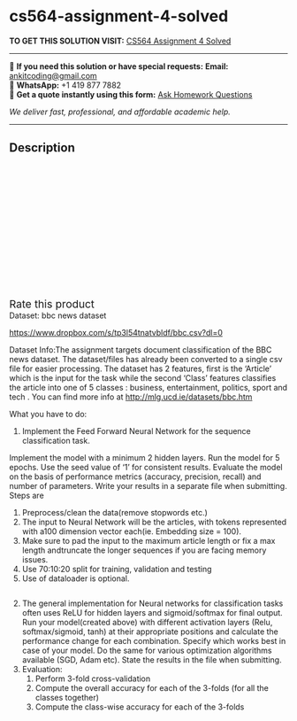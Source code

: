 # cs564-assignment-4-solved
**TO GET THIS SOLUTION VISIT:** [CS564 Assignment 4 Solved](https://www.ankitcodinghub.com/product/cs564-assignment-4-solved/)


---

📩 **If you need this solution or have special requests:** **Email:** ankitcoding@gmail.com  
📱 **WhatsApp:** +1 419 877 7882  
📄 **Get a quote instantly using this form:** [Ask Homework Questions](https://www.ankitcodinghub.com/services/ask-homework-questions/)

*We deliver fast, professional, and affordable academic help.*

---

<h2>Description</h2>



<div class="kk-star-ratings kksr-auto kksr-align-center kksr-valign-top" data-payload="{&quot;align&quot;:&quot;center&quot;,&quot;id&quot;:&quot;99723&quot;,&quot;slug&quot;:&quot;default&quot;,&quot;valign&quot;:&quot;top&quot;,&quot;ignore&quot;:&quot;&quot;,&quot;reference&quot;:&quot;auto&quot;,&quot;class&quot;:&quot;&quot;,&quot;count&quot;:&quot;0&quot;,&quot;legendonly&quot;:&quot;&quot;,&quot;readonly&quot;:&quot;&quot;,&quot;score&quot;:&quot;0&quot;,&quot;starsonly&quot;:&quot;&quot;,&quot;best&quot;:&quot;5&quot;,&quot;gap&quot;:&quot;4&quot;,&quot;greet&quot;:&quot;Rate this product&quot;,&quot;legend&quot;:&quot;0\/5 - (0 votes)&quot;,&quot;size&quot;:&quot;24&quot;,&quot;title&quot;:&quot;CS564 Assignment 4 Solved&quot;,&quot;width&quot;:&quot;0&quot;,&quot;_legend&quot;:&quot;{score}\/{best} - ({count} {votes})&quot;,&quot;font_factor&quot;:&quot;1.25&quot;}">

<div class="kksr-stars">

<div class="kksr-stars-inactive">
            <div class="kksr-star" data-star="1" style="padding-right: 4px">


<div class="kksr-icon" style="width: 24px; height: 24px;"></div>
        </div>
            <div class="kksr-star" data-star="2" style="padding-right: 4px">


<div class="kksr-icon" style="width: 24px; height: 24px;"></div>
        </div>
            <div class="kksr-star" data-star="3" style="padding-right: 4px">


<div class="kksr-icon" style="width: 24px; height: 24px;"></div>
        </div>
            <div class="kksr-star" data-star="4" style="padding-right: 4px">


<div class="kksr-icon" style="width: 24px; height: 24px;"></div>
        </div>
            <div class="kksr-star" data-star="5" style="padding-right: 4px">


<div class="kksr-icon" style="width: 24px; height: 24px;"></div>
        </div>
    </div>

<div class="kksr-stars-active" style="width: 0px;">
            <div class="kksr-star" style="padding-right: 4px">


<div class="kksr-icon" style="width: 24px; height: 24px;"></div>
        </div>
            <div class="kksr-star" style="padding-right: 4px">


<div class="kksr-icon" style="width: 24px; height: 24px;"></div>
        </div>
            <div class="kksr-star" style="padding-right: 4px">


<div class="kksr-icon" style="width: 24px; height: 24px;"></div>
        </div>
            <div class="kksr-star" style="padding-right: 4px">


<div class="kksr-icon" style="width: 24px; height: 24px;"></div>
        </div>
            <div class="kksr-star" style="padding-right: 4px">


<div class="kksr-icon" style="width: 24px; height: 24px;"></div>
        </div>
    </div>
</div>


<div class="kksr-legend" style="font-size: 19.2px;">
            <span class="kksr-muted">Rate this product</span>
    </div>
    </div>
<div class="page" title="Page 1">
<div class="section">
<div class="layoutArea">
<div class="column">
Dataset: bbc news dataset

https://www.dropbox.com/s/tp3l54tnatvbldf/bbc.csv?dl=0

Dataset Info:The assignment targets document classification of the BBC news dataset. The dataset/files has already been converted to a single csv file for easier processing. The dataset has 2 features, first is the ‘Article’ which is the input for the task while the second ‘Class’ features classifies the article into one of 5 classes : business, entertainment, politics, sport and tech . You can find more info at http://mlg.ucd.ie/datasets/bbc.htm

What you have to do:

1. Implement the Feed Forward Neural Network for the sequence classification task.

Implement the model with a minimum 2 hidden layers. Run the model for 5 epochs. Use the seed value of ‘1’ for consistent results. Evaluate the model on the basis of performance metrics (accuracy, precision, recall) and number of parameters. Write your results in a separate file when submitting. Steps are

<ol>
<li>Preprocess/clean the data(remove stopwords etc.)</li>
<li>The input to Neural Network will be the articles, with tokens represented with a100 dimension vector each(ie. Embedding size = 100).</li>
<li>Make sure to pad the input to the maximum article length or fix a max length andtruncate the longer sequences if you are facing memory issues.</li>
<li>Use 70:10:20 split for training, validation and testing</li>
<li>Use of dataloader is optional.</li>
</ol>
</div>
</div>
</div>
</div>
<div class="page" title="Page 2">
<div class="section">
<div class="layoutArea">
<div class="column">
<ol start="2">
<li>The general implementation for Neural networks for classification tasks often uses ReLU for hidden layers and sigmoid/softmax for final output. Run your model(created above) with different activation layers (Relu, softmax/sigmoid, tanh) at their appropriate positions and calculate the performance change for each combination. Specify which works best in case of your model. Do the same for various optimization algorithms available (SGD, Adam etc). State the results in the file when submitting.</li>
<li>Evaluation:
<ol>
<li>Perform 3-fold cross-validation</li>
<li>Compute the overall accuracy for each of the 3-folds (for all the classes together)</li>
<li>Compute the class-wise accuracy for each of the 3-folds</li>
</ol>
</li>
</ol>
</div>
</div>
</div>
</div>
